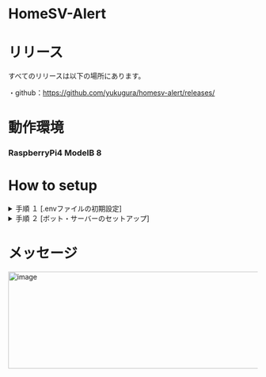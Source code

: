 # HomeSV-Alert

# リリース
すべてのリリースは以下の場所にあります。

・github：https://github.com/yukugura/homesv-alert/releases/

# 動作環境
### RaspberryPi4 ModelB 8

# How to setup

<details>
<summary>手順 １ [.envファイルの初期設定]</summary>
プロジェクトを実行するには、環境変数の設定が必要です。`.env.sample`ファイルをコピーし、`.env`という名前で保存してください。  
その後、 `CHECK_INTERVAL` `WEBHOOK_URL` `HOSTS` の３つを変更して上書きしてください。

<summary>  </summary>

</details>

<details>
<summary>手順 ２ [ボット・サーバーのセットアップ]</summary>

Pythonインストール後、ライブラリをインストールします。仮想環境での運用をおすすめします。  
```
pip install python-dotenv
```  
```
pip install aiohttp
```  
```
pip install ping3
```  
その後、 main.py を実行してください。
</details>

# メッセージ

<img width="587" height="196" alt="image" src="https://github.com/user-attachments/assets/610e8ed3-7494-40d2-8a5e-01ff846298cf" />

